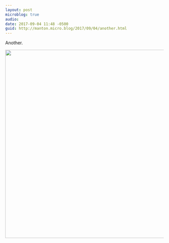 ```yaml
---
layout: post
microblog: true
audio: 
date: 2017-09-04 11:48 -0500
guid: http://manton.micro.blog/2017/09/04/another.html
---
```

Another.

<img src="http://micro.manton.org/uploads/2017/cbbc057b02.jpg" width="599" height="600" />

